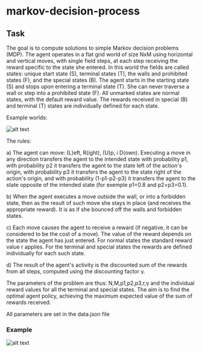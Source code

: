 # markov-decision-process
## Task
The goal is to compute solutions to simple Markov decision problems (MDP). The agent operates in a flat grid world of size NxM using horizontal and vertical moves, with single field steps, at each step receiving the reward specific to the state she entered. In this world the fields are called states: unique start state (S), terminal states (T), the walls and prohibited states (F), and the special states (B). The agent starts in the starting state (S) and stops upon entering a terminal state (T). She can never traverse a wall or step into a prohibited state (F). All unmarked states are normal states, with the default reward value. The rewards received in special (B) and terminal (T) states are individually defined for each state. 

Example worlds:

![alt text](https://github.com/miclas/markov-decision-process/blob/master/screenshots/ss.PNG)

The rules:

a) The agent can move: (L)eft, R(ight), (U)p, i D(own). Executing a move in any direction transfers the agent to the intended state             with probability p1, with probability p2 it transfers the agent to the state left of the action's origin, with probability p3 it transfers the agent to the state right of the action's origin, and with probability (1-p1-p2-p3) it transfers the agent to the    state opposite of the intended state (for exemple p1=0.8 and p2=p3=0.1).

b) When the agent executes a move outside the wall, or into a forbidden state, then as the result of such move she stays in place (and receives the appropriate reward). It is as if she bounced off the walls and forbidden states. 

c) Each move causes the agent to receive a reward (if negative, it can be considered to be the cost of a move). The value of the reward depends on the state the agent has just entered. For normal states the standard reward value r applies. For the terminal and special states the rewards are defined individually for each such state. 

d) The result of the agent's activity is the discounted sum of the rewards from all steps, computed using the discounting factor γ.

The parameters of the problem are thus: N,M,p1,p2,p3,r,γ and the individual reward values for all the terminal and special states.
The aim is to find the optimal agent policy, achieving the maximum expected value of the sum of rewards received. 

All parameters are set in the data.json file

### Example

![alt text](https://github.com/miclas/markov-decision-process/blob/master/screenshots/ss1.PNG)

